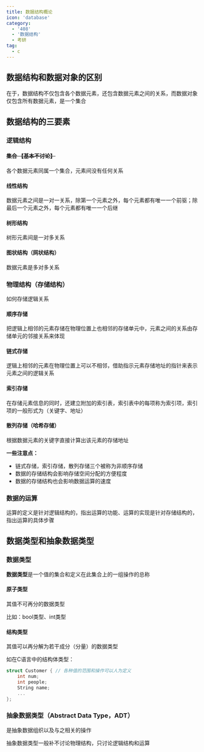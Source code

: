 ```yaml
---
title: 数据结构概论
icon: 'database'
category:
  - '408'   
  - '数据结构'
  - 考研
tag:
  - c
---
```

## 数据结构和数据对象的区别

在于，数据结构不仅包含各个数据元素，还包含数据元素之间的关系，而数据对象仅包含所有数据元素，是一个集合

## 数据结构的三要素

### 逻辑结构

#### ~~集合 【基本不讨论】~~

各个数据元素同属一个集合，元素间没有任何关系

#### 线性结构

数据元素之间是一对一关系，除第一个元素之外，每个元素都有唯一一个前驱；除最后一个元素之外，每个元素都有唯一一个后继

#### 树形结构

树形元素间是一对多关系

#### 图状结构（网状结构）

数据元素是多对多关系

### 物理结构（存储结构）

如何存储逻辑关系

#### 顺序存储

把逻辑上相邻的元素存储在物理位置上也相邻的存储单元中，元素之间的关系由存储单元的邻接关系来体现

#### 链式存储

逻辑上相邻的元素在物理位置上可以不相邻，借助指示元素存储地址的指针来表示元素之间的逻辑关系

#### 索引存储

在存储元素信息的同时，还建立附加的索引表，索引表中的每项称为索引项，索引项的一般形式为（关键字、地址）

#### 散列存储（哈希存储）

根据数据元素的关键字直接计算出该元素的存储地址

**一些注意点：**

- 链式存储，索引存储，散列存储三个被称为非顺序存储
- 数据的存储结构会影响存储空间分配的方便程度
- 数据的存储结构也会影响数据运算的速度

### 数据的运算

运算的定义是针对逻辑结构的，指出运算的功能、运算的实现是针对存储结构的，指出运算的具体步骤

## 数据类型和抽象数据类型

### 数据类型

**数据类型**是一个值的集合和定义在此集合上的一组操作的总称

#### 原子类型

其值不可再分的数据类型

比如：bool类型、int类型

#### 结构类型

其值可以再分解为若干成分（分量）的数据类型

如在C语言中的结构体类型：

```c
struct Customer { // 各种值的范围和操作可以人为定义
    int num;
    int people;
    String name;
    ...
};
```

### 抽象数据类型（Abstract Data Type，ADT）

是抽象数据组织以及与之相关的操作

抽象数据类型一般补不讨论物理结构，只讨论逻辑结构和运算
